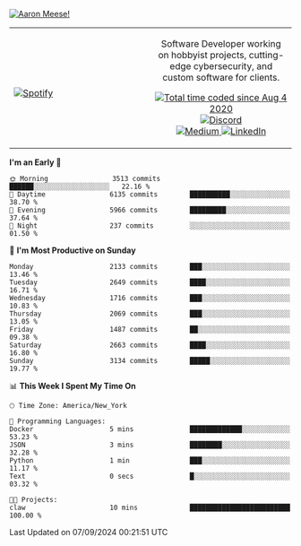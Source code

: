 [![Aaron Meese!](https://user-images.githubusercontent.com/17814535/88975338-a2aabf00-d27f-11ea-963f-8a19608716b4.png)](https://github.com/ajmeese7/readme-ascii "README ASCII")

<!-- Modified from project here: https://github.com/novatorem/novatorem -->
<table width="100%">
  <tr>
  <td width="50%">

&nbsp; <br> [![Spotify](https://ajmeese7.vercel.app/api/spotify)](https://open.spotify.com/user/ajmeese)

  </td>
  <td width="50%">
    <p align="center">
    Software Developer working on hobbyist projects, cutting-edge cybersecurity, and custom software for clients.
    </p>
    <p align="center">
      <a href="https://wakatime.com/@f726891d-3b02-46cd-9b60-e8c59f9e2b14">
        <img src="https://wakatime.com/badge/user/f726891d-3b02-46cd-9b60-e8c59f9e2b14.svg" alt="Total time coded since Aug 4 2020" title="WakaTime" />
      </a>
      <a href="http://link.aaronmeese.com/discord">
        <img src="https://img.shields.io/badge/discord-ajmeese7%234835-369?style=flat-square&logo=discord&logoColor=white&color=purple" alt="Discord" title="Discord">
      </a>
      <br />
      <a href="https://link.aaronmeese.com/medium">
        <img src="https://img.shields.io/badge/medium-ajmeese7-1DB954?style=flat-square&logo=medium&logoColor=white" alt="Medium" title="Medium">
      </a>
      <a href="https://link.aaronmeese.com/linkedin">
        <img src="https://img.shields.io/badge/linkedIn-aaronmeese-1DB954?style=flat-square&logo=linkedin&logoColor=white&color=blue" alt="LinkedIn" title="LinkedIn">
      </a>
    </p>
  </td>

</table>

[//]: <> (The `&nbsp;` is to have Aphelion take up more space)

<!--START_SECTION:waka-->
**I'm an Early 🐤** 

```text
🌞 Morning                3513 commits        ██████░░░░░░░░░░░░░░░░░░░   22.16 % 
🌆 Daytime                6135 commits        ██████████░░░░░░░░░░░░░░░   38.70 % 
🌃 Evening                5966 commits        █████████░░░░░░░░░░░░░░░░   37.64 % 
🌙 Night                  237 commits         ░░░░░░░░░░░░░░░░░░░░░░░░░   01.50 % 
```
📅 **I'm Most Productive on Sunday** 

```text
Monday                   2133 commits        ███░░░░░░░░░░░░░░░░░░░░░░   13.46 % 
Tuesday                  2649 commits        ████░░░░░░░░░░░░░░░░░░░░░   16.71 % 
Wednesday                1716 commits        ███░░░░░░░░░░░░░░░░░░░░░░   10.83 % 
Thursday                 2069 commits        ███░░░░░░░░░░░░░░░░░░░░░░   13.05 % 
Friday                   1487 commits        ██░░░░░░░░░░░░░░░░░░░░░░░   09.38 % 
Saturday                 2663 commits        ████░░░░░░░░░░░░░░░░░░░░░   16.80 % 
Sunday                   3134 commits        █████░░░░░░░░░░░░░░░░░░░░   19.77 % 
```


📊 **This Week I Spent My Time On** 

```text
🕑︎ Time Zone: America/New_York

💬 Programming Languages: 
Docker                   5 mins              █████████████░░░░░░░░░░░░   53.23 % 
JSON                     3 mins              ████████░░░░░░░░░░░░░░░░░   32.28 % 
Python                   1 min               ███░░░░░░░░░░░░░░░░░░░░░░   11.17 % 
Text                     0 secs              █░░░░░░░░░░░░░░░░░░░░░░░░   03.32 % 

🐱‍💻 Projects: 
claw                     10 mins             █████████████████████████   100.00 % 
```


 Last Updated on 07/09/2024 00:21:51 UTC
<!--END_SECTION:waka-->
